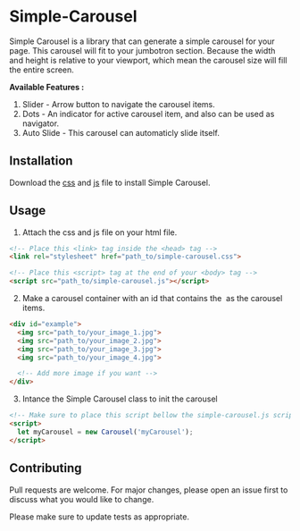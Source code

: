 # Simple-Carousel
Simple Carousel is a library that can generate a simple carousel for your page. This carousel will fit to your jumbotron section. Because the width and height is relative to your viewport, which mean the carousel size will fill the entire screen.

**Available Features :**
1. Slider - Arrow button to navigate the carousel items.
2. Dots - An indicator for active carousel item, and also can be used as navigator.
3. Auto Slide - This carousel can automaticly slide itself.

## Installation
Download the [css]() and [js]() file to install Simple Carousel.

## Usage
1. Attach the css and js file on your html file.

```html
<!-- Place this <link> tag inside the <head> tag -->
<link rel="stylesheet" href="path_to/simple-carousel.css">

<!-- Place this <script> tag at the end of your <body> tag -->
<script src="path_to/simple-carousel.js"></script>
```

2. Make a carousel container with an id that contains the <img> as the carousel items.
```html
<div id="example">
  <img src="path_to/your_image_1.jpg">
  <img src="path_to/your_image_2.jpg">
  <img src="path_to/your_image_3.jpg">
  <img src="path_to/your_image_4.jpg">

  <!-- Add more image if you want -->
</div>
```

3. Intance the Simple Carousel class to init the carousel
```html
<!-- Make sure to place this script bellow the simple-carousel.js script -->
<script>
  let myCarousel = new Carousel('myCarousel');
</script>
```

## Contributing
Pull requests are welcome. For major changes, please open an issue first
to discuss what you would like to change.

Please make sure to update tests as appropriate.

